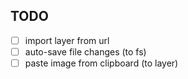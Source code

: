 ## TODO

- [ ] import layer from url
- [ ] auto-save file changes (to fs)
- [ ] paste image from clipboard (to layer)